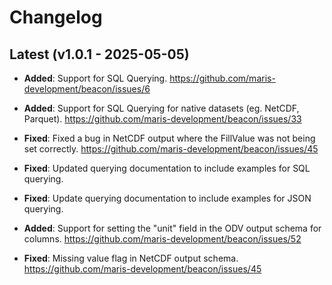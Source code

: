 # Changelog

## Latest (v1.0.1 - 2025-05-05)

- **Added**: Support for SQL Querying. https://github.com/maris-development/beacon/issues/6
- **Added**: Support for SQL Querying for native datasets (eg. NetCDF, Parquet). https://github.com/maris-development/beacon/issues/33

- **Fixed**: Fixed a bug in NetCDF output where the FillValue was not being set correctly. https://github.com/maris-development/beacon/issues/45
- **Fixed**: Updated querying documentation to include examples for SQL querying.
- **Fixed**: Update querying documentation to include examples for JSON querying.

- **Added**: Support for setting the "unit" field in the ODV output schema for columns. https://github.com/maris-development/beacon/issues/52
- **Fixed**: Missing value flag in NetCDF output schema. https://github.com/maris-development/beacon/issues/45
